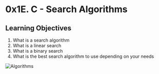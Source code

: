 # 0x1E. C - Search Algorithms

## Learning Objectives

1. What is a search algorithm
2. What is a linear search
3. What is a binary search
4. What is the best search algorithm to use depending on your needs

![Algorithms](https://msatechnosoft.in/blog/wp-content/uploads/2018/09/Sorting-and-Searching-MSA-Technosoft.jpg)

